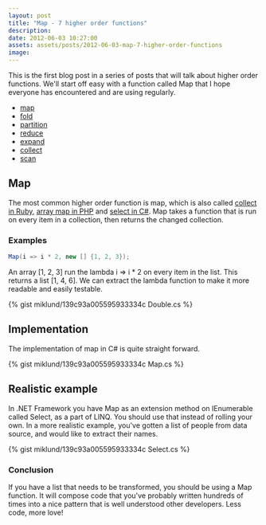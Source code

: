 ```yaml
---
layout: post
title: "Map - 7 higher order functions"
description:
date: 2012-06-03 10:27:00
assets: assets/posts/2012-06-03-map-7-higher-order-functions
image: 
---
```


This is the first blog post in a series of posts that will talk about higher order functions. We'll start off easy with a function called Map that I hope everyone has encountered and are using regularly.

* [map](/2012/06/03/map-7-higher-order-functions)
* [fold](/2012/06/06/fold-7-higher-order-functions)
* [partition](/2012/06/10/partition-7-higher-order-functions)
* [reduce](/2012/06/16/reduce-7-higher-order-functions)
* [expand](/2012/06/19/expand-7-higher-order-functions)
* [collect](/2012/06/21/collect-7-higher-order-functions)
* [scan](/2012/06/23/scan-7-higher-order-functions)

## Map

The most common higher order function is map, which is also called [collect in Ruby](http://www.ruby-doc.org/core-1.9.3/Array.html#method-i-collect), [array map in PHP](http://php.net/manual/en/function.array-map.php) and [select in C#](http://msdn.microsoft.com/en-us/library/bb548891.aspx). Map takes a function that is run on every item in a collection, then returns the changed collection.

### Examples

```csharp
Map(i => i * 2, new [] {1, 2, 3});
```

An array [1, 2, 3] run the lambda i => i * 2 on every item in the list. This returns a list [1, 4, 6]. We can extract the lambda function to make it more readable and easily testable.

{% gist miklund/139c93a005595933334c Double.cs %}

## Implementation

The implementation of map in C# is quite straight forward.

{% gist miklund/139c93a005595933334c Map.cs %}

## Realistic example

In .NET Framework you have Map as an extension method on IEnumerable<T> called Select, as a part of LINQ. You should use that instead of rolling your own. In a more realistic example, you've gotten a list of people from data source, and would like to extract their names.

{% gist miklund/139c93a005595933334c Select.cs %}

### Conclusion

If you have a list that needs to be transformed, you should be using a Map function. It will compose code that you've probably written hundreds of times into a nice pattern that is well understood other developers. Less code, more love!

